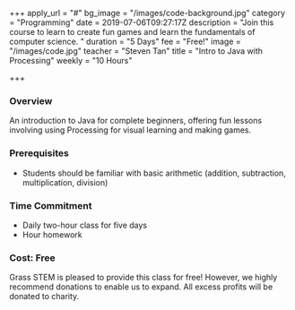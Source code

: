 +++
apply_url = "#"
bg_image = "/images/code-background.jpg"
category = "Programming"
date = 2019-07-06T09:27:17Z
description = "Join this course to learn to create fun games and learn the fundamentals of computer science. "
duration = "5 Days"
fee = "Free!"
image = "/images/code.jpg"
teacher = "Steven Tan"
title = "Intro to Java with Processing"
weekly = "10 Hours"

+++
### Overview

An introduction to Java for complete beginners, offering fun lessons involving using Processing for visual learning and making games.

### Prerequisites

* Students should be familiar with basic arithmetic (addition, subtraction, multiplication, division)

### Time Commitment

* Daily two-hour class for five days
* Hour homework

### Cost: Free

Grass STEM is pleased to provide this class for free! However, we highly recommend donations to enable us to expand. All excess profits will be donated to charity. 